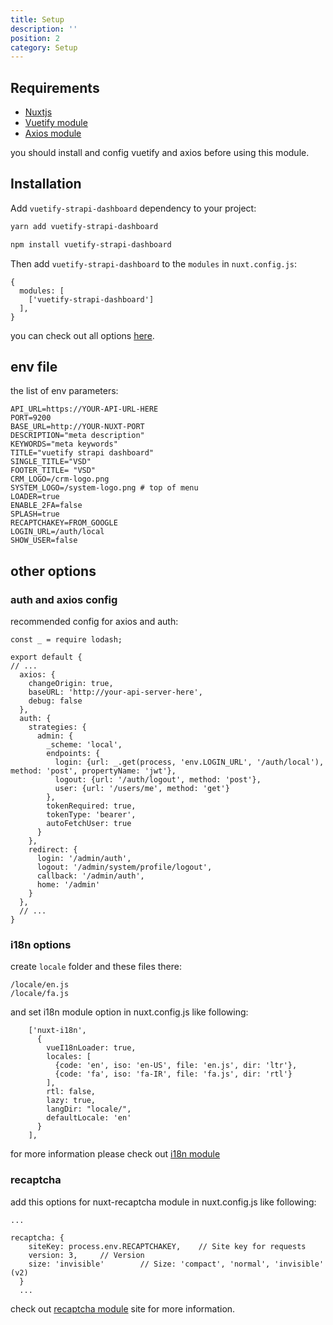 ```yaml
---
title: Setup 
description: ''
position: 2 
category: Setup
---
```


## Requirements

- [Nuxtjs](https://vnuxtjs.org)
- [Vuetify module](https://vuetify.nuxtjs.org)
- [Axios module](https://axios.nuxtjs.org)

<alert>
you should install and config vuetify and axios before using this module.
</alert>

## Installation



Add `vuetify-strapi-dashboard` dependency to your project:

<code-group>
  <code-block label="Yarn" active>

  ```bash
  yarn add vuetify-strapi-dashboard
  ```

  </code-block>
  <code-block label="NPM">

  ```bash
  npm install vuetify-strapi-dashboard
  ```

  </code-block>
</code-group>

Then add `vuetify-strapi-dashboard` to the `modules` in `nuxt.config.js`:

```js[nuxt.config.js]
{
  modules: [
    ['vuetify-strapi-dashboard']
  ],
}
```


you can check out all options [here](/options/introduction). 


## env file

the list of env parameters:

```dotenv[.env]
API_URL=https://YOUR-API-URL-HERE
PORT=9200
BASE_URL=http://YOUR-NUXT-PORT
DESCRIPTION="meta description"
KEYWORDS="meta keywords"
TITLE="vuetify strapi dashboard"
SINGLE_TITLE="VSD"
FOOTER_TITLE= "VSD"
CRM_LOGO=/crm-logo.png
SYSTEM_LOGO=/system-logo.png # top of menu
LOADER=true
ENABLE_2FA=false
SPLASH=true
RECAPTCHAKEY=FROM_GOOGLE
LOGIN_URL=/auth/local
SHOW_USER=false
```

## other options 

### auth and axios config

recommended config for axios and auth:

```js[nuxt.config.js]
const _ = require lodash;

export default { 
// ...
  axios: {
    changeOrigin: true,
    baseURL: 'http://your-api-server-here',
    debug: false
  },
  auth: {
    strategies: {
      admin: {
        _scheme: 'local',
        endpoints: {
          login: {url: _.get(process, 'env.LOGIN_URL', '/auth/local'), method: 'post', propertyName: 'jwt'},
          logout: {url: '/auth/logout', method: 'post'},
          user: {url: '/users/me', method: 'get'}
        },
        tokenRequired: true,
        tokenType: 'bearer',
        autoFetchUser: true
      }
    },
    redirect: {
      login: '/admin/auth',
      logout: '/admin/system/profile/logout',
      callback: '/admin/auth',
      home: '/admin'
    }
  },
  // ...
}
```

### i18n options 

create `locale` folder and these files there:

```shell
/locale/en.js
/locale/fa.js
```

and set i18n module option in nuxt.config.js like following:

```js[nuxt.config.js]
    ['nuxt-i18n',
      {
        vueI18nLoader: true,
        locales: [
          {code: 'en', iso: 'en-US', file: 'en.js', dir: 'ltr'},
          {code: 'fa', iso: 'fa-IR', file: 'fa.js', dir: 'rtl'}
        ],
        rtl: false,
        lazy: true,
        langDir: "locale/",
        defaultLocale: 'en'
      }
    ],
```

for more information please check out [i18n module](https://i18n.nuxtjs.org)

### recaptcha

add this options for nuxt-recaptcha module in nuxt.config.js like following:

```js[nuxt.config.js]
...

recaptcha: {
    siteKey: process.env.RECAPTCHAKEY,    // Site key for requests
    version: 3,     // Version
    size: 'invisible'        // Size: 'compact', 'normal', 'invisible' (v2)
  }
  ...
```

check out [recaptcha module](https://github.com/nuxt-community/recaptcha-module) site for more information.



